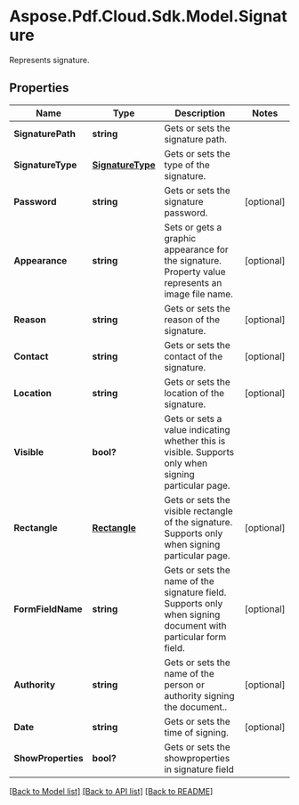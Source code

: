 ﻿# Aspose.Pdf.Cloud.Sdk.Model.Signature
Represents signature.

## Properties

Name | Type | Description | Notes
------------ | ------------- | ------------- | -------------
**SignaturePath** | **string** | Gets or sets the signature path. | 
**SignatureType** | [**SignatureType**](SignatureType.md) | Gets or sets the type of the signature. | 
**Password** | **string** | Gets or sets the signature password. | [optional] 
**Appearance** | **string** | Sets or gets a graphic appearance for the signature. Property value represents an image file name. | [optional] 
**Reason** | **string** | Gets or sets the reason of the signature. | [optional] 
**Contact** | **string** | Gets or sets the contact of the signature. | [optional] 
**Location** | **string** | Gets or sets the location of the signature. | [optional] 
**Visible** | **bool?** | Gets or sets a value indicating whether this  is visible. Supports only when signing particular page. | 
**Rectangle** | [**Rectangle**](Rectangle.md) | Gets or sets the visible rectangle of the signature. Supports only when signing particular page. | [optional] 
**FormFieldName** | **string** | Gets or sets the name of the signature field. Supports only when signing document with particular form field. | [optional] 
**Authority** | **string** | Gets or sets the name of the person or authority signing the document.. | [optional] 
**Date** | **string** | Gets or sets the time of signing. | [optional] 
**ShowProperties** | **bool?** | Gets or sets the showproperties in signature field | 

[[Back to Model list]](../README.md#documentation-for-models) [[Back to API list]](../README.md#documentation-for-api-endpoints) [[Back to README]](../README.md)

